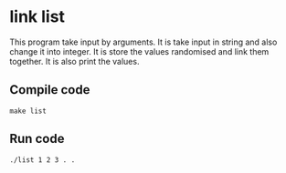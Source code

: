 # link list

This program take input by arguments. It is take input in string and also change it into integer.
It is store the values randomised and link them together.
It is also print the values.


## Compile code

```make list```

## Run code

```./list 1 2 3 . . ```





